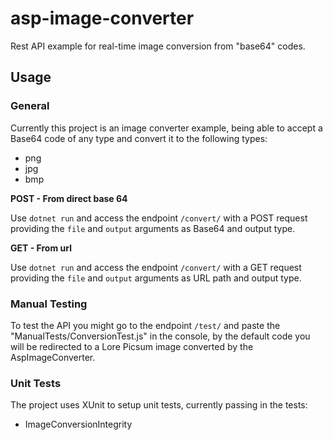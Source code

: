 # asp-image-converter
Rest API example for real-time image conversion from "base64" codes.

## Usage
### General
Currently this project is an image converter example, being able to accept a Base64 code of any type and convert it to the 
following types:

- png
- jpg
- bmp

**POST - From direct base 64**

Use `dotnet run` and access the endpoint `/convert/` with a POST request providing the
`file` and `output` arguments as Base64 and output type.

**GET - From url**

Use `dotnet run` and access the endpoint `/convert/` with a GET request providing the
`file` and `output` arguments as URL path and output type.

### Manual Testing

To test the API you might go to the endpoint `/test/` and paste the "ManualTests/ConversionTest.js" in the console, by the default code
you will be redirected to a Lore Picsum image converted by the AspImageConverter.

### Unit Tests
The project uses XUnit to setup unit tests, currently passing in the tests:

- ImageConversionIntegrity
